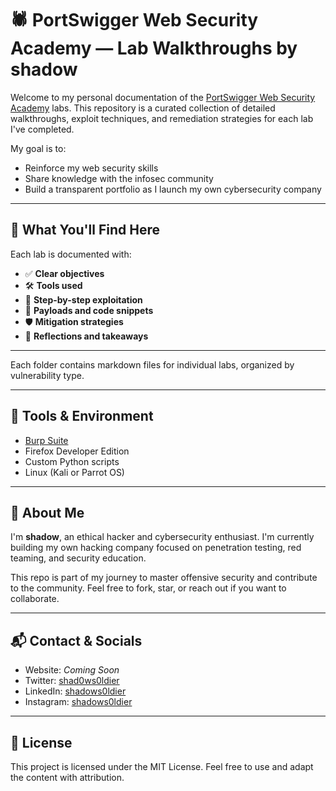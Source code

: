 # 🕷️ PortSwigger Web Security Academy — Lab Walkthroughs by shadow

Welcome to my personal documentation of the [PortSwigger Web Security Academy](https://portswigger.net/web-security) labs. This repository is a curated collection of detailed walkthroughs, exploit techniques, and remediation strategies for each lab I've completed.

My goal is to:
- Reinforce my web security skills
- Share knowledge with the infosec community
- Build a transparent portfolio as I launch my own cybersecurity company

---

## 🧠 What You'll Find Here

Each lab is documented with:
- ✅ **Clear objectives**
- 🛠️ **Tools used**
- 🚀 **Step-by-step exploitation**
- 🧰 **Payloads and code snippets**
- 🛡️ **Mitigation strategies**
- 🧵 **Reflections and takeaways**

---

Each folder contains markdown files for individual labs, organized by vulnerability type.

---

## 🧰 Tools & Environment

- [Burp Suite](https://portswigger.net/burp)
- Firefox Developer Edition
- Custom Python scripts
- Linux (Kali or Parrot OS)

---

## 🧵 About Me

I'm **shadow**, an ethical hacker and cybersecurity enthusiast. I'm currently building my own hacking company focused on penetration testing, red teaming, and security education.

This repo is part of my journey to master offensive security and contribute to the community. Feel free to fork, star, or reach out if you want to collaborate.

---

## 📬 Contact & Socials

- Website: *Coming Soon*
- Twitter: [shad0ws0ldier](https://x.com/shad0ws0lder)
- LinkedIn: [shadows0ldier](https://linkedin.com/in/shadow-s0ldier-6715a3377)
- Instagram: [shadows0ldier](https://www.instagram.com/shadows0ldier)

---

## 📜 License

This project is licensed under the MIT License. Feel free to use and adapt the content with attribution.




